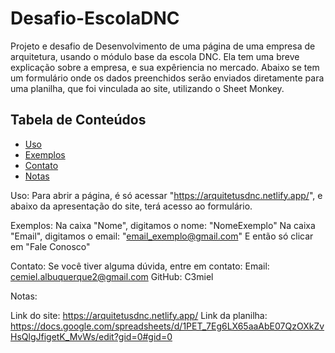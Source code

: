 # Desafio-EscolaDNC
Projeto e desafio de Desenvolvimento de uma página de uma empresa de arquitetura, usando o módulo base da escola DNC. Ela tem uma breve explicação sobre a empresa, e sua expêriencia no mercado. Abaixo se tem um formulário onde os dados preenchidos serão enviados diretamente para uma planilha, que foi vinculada ao site, utilizando o Sheet Monkey.

## Tabela de Conteúdos
- [Uso](#uso)
- [Exemplos](#exemplos)
- [Contato](#contato)
- [Notas](#notas)

Uso:
Para abrir a página, é só acessar "https://arquitetusdnc.netlify.app/", e abaixo da apresentação do site, terá acesso ao formulário.

Exemplos:
Na caixa "Nome", digitamos o nome: "NomeExemplo"
Na caixa "Email", digitamos o email: "email_exemplo@gmail.com"
E então só clicar em "Fale Conosco"

Contato:
Se você tiver alguma dúvida, entre em contato:
Email: cemiel.albuquerque2@gmail.com
GitHub: C3miel

Notas:

Link do site: https://arquitetusdnc.netlify.app/
Link da planilha: https://docs.google.com/spreadsheets/d/1PET_7Eg6LX65aaAbE07QzOXkZvHsQlgJfigetK_MvWs/edit?gid=0#gid=0
